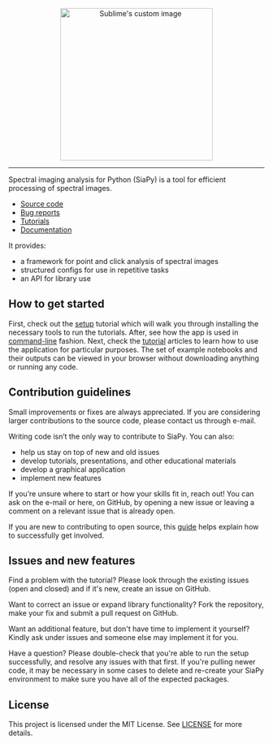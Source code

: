 
<p align="center">
  <img src="docs/logo.png" alt="Sublime's custom image" width="300"/>
</p>

-----

Spectral imaging analysis for Python (SiaPy) is a tool for efficient processing of spectral images.

* [Source code](https://github.com/Agricultural-institute/SiaPy/tree/master/siapy)
* [Bug reports](https://github.com/Agricultural-institute/SiaPy/issues)
* [Tutorials](https://github.com/Agricultural-institute/SiaPy/tree/master/tutorials)
* [Documentation](https://github.com/Agricultural-institute/SiaPy/tree/master/docs)

It provides:

* a framework for point and click analysis of spectral images
* structured configs for use in repetitive tasks
* an API for library use


## How to get started

First, check out the [setup](docs/setup_guide.md) tutorial which will walk you through installing the necessary tools to run the tutorials.
After, see how the app is used in [command-line](docs/app_use.md) fashion.
Next, check the [tutorial](tutorials) articles to learn how to use the application for particular purposes. The set of example notebooks and their outputs can be viewed in your browser without downloading anything or running any code.

## Contribution guidelines

Small improvements or fixes are always appreciated. If you are considering larger contributions to the source code, please contact us through e-mail.

Writing code isn’t the only way to contribute to SiaPy. You can also:

* help us stay on top of new and old issues
* develop tutorials, presentations, and other educational materials
* develop a graphical application
* implement new features

If you’re unsure where to start or how your skills fit in, reach out! You can ask on the e-mail or here, on GitHub, by opening a new issue or leaving a comment on a relevant issue that is already open.

If you are new to contributing to open source, this [guide](CONTRIBUTING.md) helps explain how to successfully get involved.

## Issues and new features
Find a problem with the tutorial? Please look through the existing issues (open and closed) and if it's new, create an issue on GitHub.

Want to correct an issue or expand library functionality? Fork the repository, make your fix and submit a pull request on GitHub.

Want an additional feature, but don't have time to implement it yourself? Kindly ask under issues and someone else may implement it for you.

Have a question? Please double-check that you're able to run the setup successfully, and resolve any issues with that first. If you're pulling newer code, it may be necessary in some cases to delete and re-create your SiaPy environment to make sure you have all of the expected packages.

## License
This project is licensed under the MIT License. See [LICENSE](LICENSE) for more details.


